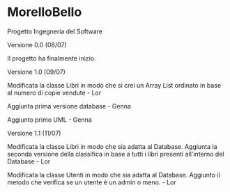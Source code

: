 # MorelloBello
Progetto Ingegneria del Software

Versione 0.0 (08/07)

Il progetto ha finalmente inizio.

Versione 1.0 (09/07) 

Modificata la classe Libri in modo che si crei un Array List ordinato in base al numero di copie vendute - Lor

Aggiunta prima versione database - Genna

Aggiunto primo UML - Genna

Versione 1.1 (11/07)

Modificata la classe Libri in modo che sia adatta al Database. Aggiunta la seconda versione della classifica in base a tutti i libri presenti all'interno del Database - Lor

Modificata la classe Utenti in modo che sia adatta al Database. Aggiunto il metodo che verifica se un utente è un admin o meno. - Lor
